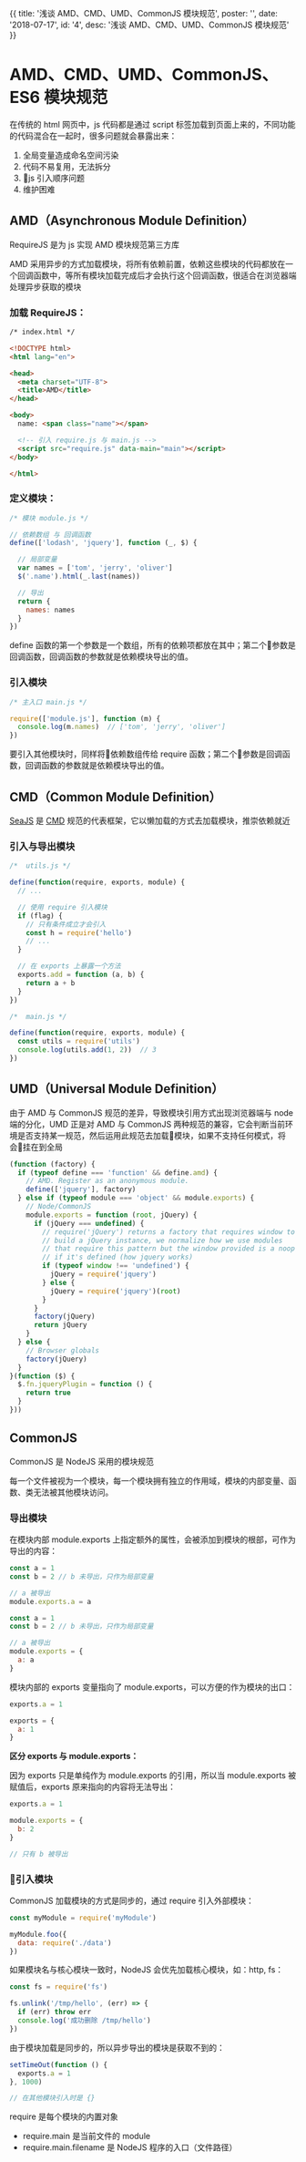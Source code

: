 {{
  title: '浅谈 AMD、CMD、UMD、CommonJS 模块规范',
  poster: '',
  date: '2018-07-17',
  id: '4',
  desc: '浅谈 AMD、CMD、UMD、CommonJS 模块规范'
}}

# AMD、CMD、UMD、CommonJS、ES6 模块规范

在传统的 html 网页中，js 代码都是通过 script 标签加载到页面上来的，不同功能的代码混合在一起时，很多问题就会暴露出来：

1. 全局变量造成命名空间污染
2. 代码不易复用，无法拆分
3. js 引入顺序问题
4. 维护困难

## AMD（Asynchronous Module Definition）

RequireJS 是为 js 实现 AMD 模块规范第三方库

AMD 采用异步的方式加载模块，将所有依赖前置，依赖这些模块的代码都放在一个回调函数中，等所有模块加载完成后才会执行这个回调函数，很适合在浏览器端处理异步获取的模块

### 加载 RequireJS：

```html
/* index.html */

<!DOCTYPE html>
<html lang="en">

<head>
  <meta charset="UTF-8">
  <title>AMD</title>
</head>

<body>
  name: <span class="name"></span>

  <!-- 引入 require.js 与 main.js -->
  <script src="require.js" data-main="main"></script>
</body>

</html>
```

### 定义模块：

```js
/* 模块 module.js */

// 依赖数组 与 回调函数
define(['lodash', 'jquery'], function (_, $) {

  // 局部变量
  var names = ['tom', 'jerry', 'oliver']
  $('.name').html(_.last(names))

  // 导出
  return {
    names: names
  }
})
```

define 函数的第一个参数是一个数组，所有的依赖项都放在其中；第二个参数是回调函数，回调函数的参数就是依赖模块导出的值。

### 引入模块

```js
/* 主入口 main.js */

require(['module.js'], function (m) {
  console.log(m.names)  // ['tom', 'jerry', 'oliver']
})
```

要引入其他模块时，同样将依赖数组传给 require 函数；第二个参数是回调函数，回调函数的参数就是依赖模块导出的值。


## CMD（Common Module Definition）

[SeaJS](https://www.zhangxinxu.com/sp/seajs/#intro) 是 [CMD](https://github.com/seajs/seajs/issues/242) 规范的代表框架，它以懒加载的方式去加载模块，推崇依赖就近

### 引入与导出模块

```js
/*  utils.js */

define(function(require, exports, module) {
  // ...

  // 使用 require 引入模块
  if (flag) {
    // 只有条件成立才会引入
    const h = require('hello')
    // ...
  }

  // 在 exports 上暴露一个方法
  exports.add = function (a, b) {
    return a + b
  }
})
```

```js
/*  main.js */

define(function(require, exports, module) {
  const utils = require('utils')
  console.log(utils.add(1, 2))  // 3
})
```

## UMD（Universal Module Definition）

由于 AMD 与 CommonJS 规范的差异，导致模块引用方式出现浏览器端与 node 端的分化，UMD 正是对 AMD 与 CommonJS 两种规范的兼容，它会判断当前环境是否支持某一规范，然后运用此规范去加载模块，如果不支持任何模式，将会挂在到全局

```js
(function (factory) {
  if (typeof define === 'function' && define.amd) {
    // AMD. Register as an anonymous module.
    define(['jquery'], factory)
  } else if (typeof module === 'object' && module.exports) {
    // Node/CommonJS
    module.exports = function (root, jQuery) {
      if (jQuery === undefined) {
        // require('jQuery') returns a factory that requires window to
        // build a jQuery instance, we normalize how we use modules
        // that require this pattern but the window provided is a noop
        // if it's defined (how jquery works)
        if (typeof window !== 'undefined') {
          jQuery = require('jquery')
        } else {
          jQuery = require('jquery')(root)
        }
      }
      factory(jQuery)
      return jQuery
    }
  } else {
    // Browser globals
    factory(jQuery)
  }
}(function ($) {
  $.fn.jqueryPlugin = function () {
    return true
  }
}))
```



## CommonJS

CommonJS 是 NodeJS 采用的模块规范

每一个文件被视为一个模块，每一个模块拥有独立的作用域，模块的内部变量、函数、类无法被其他模块访问。

### 导出模块

在模块内部 module.exports 上指定额外的属性，会被添加到模块的根部，可作为导出的内容：

```js
const a = 1
const b = 2 // b 未导出，只作为局部变量

// a 被导出
module.exports.a = a
```

```js
const a = 1
const b = 2 // b 未导出，只作为局部变量

// a 被导出
module.exports = {
  a: a
}
```

模块内部的 exports 变量指向了 module.exports，可以方便的作为模块的出口：

```js
exports.a = 1
```

```js
exports = {
  a: 1
}
```

**区分 exports 与 module.exports：**

因为 exports 只是单纯作为 module.exports 的引用，所以当 module.exports 被赋值后，exports 原来指向的内容将无法导出：

```js
exports.a = 1

module.exports = {
  b: 2
}

// 只有 b 被导出
```

### 引入模块

CommonJS 加载模块的方式是同步的，通过 require 引入外部模块：

```js
const myModule = require('myModule')

myModule.foo({
  data: require('./data')
})
```

如果模块名与核心模块一致时，NodeJS 会优先加载核心模块，如：http, fs：

```js
const fs = require('fs')

fs.unlink('/tmp/hello', (err) => {
  if (err) throw err
  console.log('成功删除 /tmp/hello')
})
```

由于模块加载是同步的，所以异步导出的模块是获取不到的：

```js
setTimeOut(function () {
  exports.a = 1
}, 1000)

// 在其他模块引入时是 {}
```

require 是每个模块的内置对象

- require.main 是当前文件的 module
- require.main.filename 是 NodeJS 程序的入口（文件路径）
